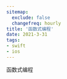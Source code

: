 ```yaml
---
sitemap:
  exclude: false
  changefreq: hourly
title: '函数式编程'
date: 2021-3-31
tags:
- swift
- ios
---
```


函数式编程

